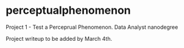 # perceptualphenomenon
Project 1 - Test a Perceprual Phenomenon. Data Analyst nanodegree

Project writeup to be added by March 4th.
